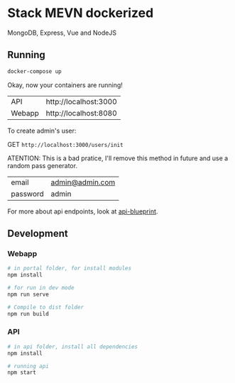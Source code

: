 # Stack MEVN dockerized

MongoDB, Express, Vue and NodeJS

## Running
```bash
docker-compose up
```

Okay, now your containers are running!

|||
|---|---|
|API|http://localhost:3000|
|Webapp|http://localhost:8080|

To create admin's user:

GET `http://localhost:3000/users/init`

ATENTION: This is a bad pratice, I'll remove this method in future and use a random pass generator.

|||
|-|-|
|email|admin@admin.com|
|password|admin|

For more about api endpoints, look at [api-blueprint](https://github.com/fguisso/MEVN-Dockerized/blob/main/api/api-blueprint.md).

## Development
### Webapp
```bash
# in portal folder, for install modules
npm install

# for run in dev mode
npm run serve

# Compile to dist folder
npm run build
```

### API
```bash
# in api folder, install all dependencies
npm install

# running api
npm start
```
